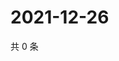 # 2021-12-26

共 0 条

<!-- BEGIN WEIBO -->
<!-- 最后更新时间 Sun Dec 26 2021 11:04:32 GMT+0800 (China Standard Time) -->

<!-- END WEIBO -->
